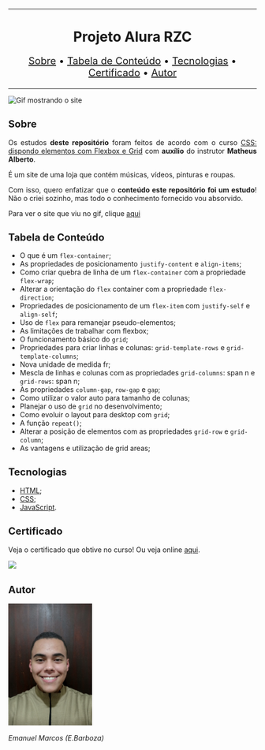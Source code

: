 <hr>

<main>
    <h1 align="center">Projeto Alura RZC</h1>
    <p align="center" style="font-size: 1.25rem;">
        <a href="#sobre">Sobre</a> •
        <a href="#tabela-de-conteudo">Tabela de Conteúdo</a> •
        <a href="#tecnologias">Tecnologias</a> •
        <a href="#certificado">Certificado</a> •
        <a href="#autor">Autor</a>
    </p>
</main>

<hr>

<img src="Alura-RZC.gif" title="Gif mostrando o site">

<section id="sobre">
    <h2 style="font-size: 1.25rem;">Sobre</h2>
    <p style="text-align: justify;">Os estudos <b>deste repositório</b> foram feitos de acordo com o curso <a href="https://cursos.alura.com.br/course/css-dispondo-elementos-flexbox-grid">CSS: dispondo elementos com Flexbox e Grid</a> com <b>auxílio</b> do instrutor <b>Matheus Alberto</b>.</p>
    <p style="text-align: justify;">É um site de uma loja que contém músicas, vídeos, pinturas e roupas.</p>
    <p style="text-align: justify;">Com isso, quero enfatizar que o <b>conteúdo este repositório foi um estudo</b>! Não o criei sozinho, mas todo o conhecimento fornecido vou absorvido.</p>
    <p style="text-align: justify;">Para ver o site que viu no gif, clique <a href="https://alurarzc.vercel.app/">aqui</a></p>
</section>

<section id="tabela-de-conteudo">
    <h2 style="font-size: 1.25rem;">Tabela de Conteúdo</h2>
    <ul>
        <li>O que é um <code>flex-container</code>;</li>
        <li>As propriedades de posicionamento <code>justify-content</code> e <code>align-items</code>;</li>
        <li>Como criar quebra de linha de um <code>flex-container</code> com a propriedade <code>flex-wrap</code>;</li>
        <li>Alterar a orientação do <code>flex</code> container com a propriedade <code>flex-direction</code>;</li>
        <li>Propriedades de posicionamento de um <code>flex-item</code> com <code>justify-self</code> e <code>align-self</code>;</li>
        <li>Uso de <code>flex</code> para remanejar pseudo-elementos;</li>
        <li>As limitações de trabalhar com flexbox;</li>
        <li>O funcionamento básico do <code>grid</code>;</li>
        <li>Propriedades para criar linhas e colunas: <code>grid-template-rows</code> e <code>grid-template-columns</code>;</li>
        <li>Nova unidade de medida fr;</li>
        <li>Mescla de linhas e colunas com as propriedades <code>grid-columns</code>: span n e <code>grid-rows</code>: span n;</li>
        <li>As propriedades <code>column-gap</code>, <code>row-gap</code> e <code>gap</code>;</li>
        <li>Como utilizar o valor auto para tamanho de colunas;</li>
        <li>Planejar o uso de <code>grid</code> no desenvolvimento;</li>
        <li>Como evoluir o layout para desktop com <code>grid</code>;</li>
        <li>A função <code>repeat()</code>;</li>
        <li>Alterar a posição de elementos com as propriedades <code>grid-row</code> e <code>grid-column</code>;</li>
        <li>As vantagens e utilização de grid areas;</li>
    </ul>
</section>

<section id="tecnologias">
    <h2 style="font-size: 1.25rem;">Tecnologias</h2>
    <ul>
        <li><a href="https://developer.mozilla.org/pt-BR/docs/Web/HTML">HTML</a>;</li>
        <li><a href="https://developer.mozilla.org/pt-BR/docs/Web/CSS">CSS</a>;</li>
        <li><a href="https://www.javascript.com/">JavaScript</a>.</li>
    </ul>
</section>

<section id="certificado">
    <h2 style="font-size: 1.25rem;">Certificado</h2>
    <p style="text-align: justify;">Veja o certificado que obtive no curso! Ou veja online <a href="https://cursos.alura.com.br/certificate/ebarbozadev/css-dispondo-elementos-flexbox-grid">aqui</a>.</p>
    <img src="Certificado de Conclusão CSS dispondo elementos com Flexbox e Grid.jpg">
</section>

<section id="autor">
    <h2 style="font-size: 1.25rem;">Autor</h2>
    <img src="foto.jpg" width="170">
    <p style="text-align: justify;"><i>Emanuel Marcos (E.Barboza)<i></p>
</section>
